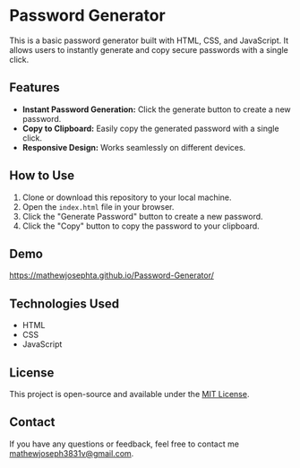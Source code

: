
# Password Generator

This is a basic password generator built with HTML, CSS, and JavaScript. It allows users to instantly generate and copy secure passwords with a single click.

## Features

- **Instant Password Generation:** Click the generate button to create a new password.
- **Copy to Clipboard:** Easily copy the generated password with a single click.
- **Responsive Design:** Works seamlessly on different devices.

## How to Use

1. Clone or download this repository to your local machine.
2. Open the `index.html` file in your browser.
3. Click the "Generate Password" button to create a new password.
4. Click the "Copy" button to copy the password to your clipboard.

## Demo

https://mathewjosephta.github.io/Password-Generator/

## Technologies Used

- HTML
- CSS
- JavaScript

## License

This project is open-source and available under the [MIT License](LICENSE).

## Contact

If you have any questions or feedback, feel free to contact me mathewjoseph3831v@gmail.com.
